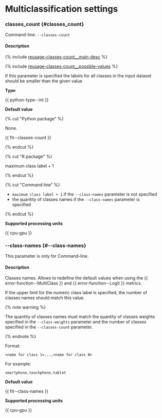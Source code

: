 # Multiclassification settings

### classes_count {#classes_count}

Command-line: `--classes-count`

#### Description

{% include [reusage-classes-count__main-desc](../../_includes/work_src/reusage/classes-count__main-desc.md) %}

{% include [reusage-classes-count__possible-values](../../_includes/work_src/reusage/classes-count__possible-values.md) %}


If this parameter is specified the labels for all classes in the input dataset should be smaller than the given value

**Type**

 {{ python-type--int }}

**Default value**

{% cut "Python package" %}

None.

{{ fit--classes-count }}

{% endcut %}

{% cut "R package" %}

maximum class label + 1

{% endcut %}

{% cut "Command line" %}

- `maximum class label + 1` if the `--class-names` parameter is not specified
- the quantity of classes names if the `--class-names` parameter is specified

{% endcut %}

**Supported processing units** 

{{ cpu-gpu }}


### --class-names {#--class-names}

This parameter is only for Command-line.

#### Description

Classes names. Allows to redefine the default values when using the {{ error-function--MultiClass }} and {{ error-function--Logit }} metrics.

If the upper limit for the numeric class label is specified, the number of classes names should match this value.

{% note warning %}

The quantity of classes names must match the quantity of classes weights specified in the `--class-weights` parameter and the number of classes specified in the `--classes-count` parameter.

{% endnote %}

Format:

```
<name for class 1>,..,<name for class N>
```

For example:

```
smartphone,touchphone,tablet
```

**Default value** 

{{ fit--class-names }}

**Supported processing units** 
 
{{ cpu-gpu }}

